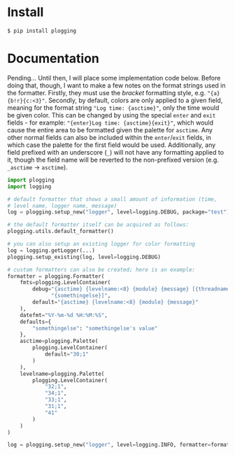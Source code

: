 # Install
`$ pip install plogging`

# Documentation
Pending... Until then, I will place some implementation code below. Before doing that, though, I
want to make a few notes on the format strings used in the formatter. Firstly, they must use the
*bracket* formatting style, e.g. `"{a}{b!r}{c:<3}"`. Secondly, by default, colors are only applied
to a given field, meaning for the format string `"Log time: {asctime}"`, only the time would be
given color. This can be changed by using the special `enter` and `exit` fields - for example:
`"{enter}Log time: {asctime}{exit}"`, which would cause the entire area to be formatted given the
palette for `asctime`. Any other normal fields can also be included within the `enter`/`exit`
fields, in which case the palette for the first field would be used. Additionally, any field
prefixed with an underscore (`_`) will not have any formatting applied to it, though the field name
will be reverted to the non-prefixed version (e.g. `_asctime` -> `asctime`).

```py
import plogging
import logging

# default formatter that shows a small amount of information (time,
# level name, logger name, message)
log = plogging.setup_new("logger", level=logging.DEBUG, package="test")

# the default formatter itself can be acquired as follows:
plogging.utils.default_formatter()

# you can also setup an existing logger for color formatting
log = logging.getLogger(...)
plogging.setup_existing(log, level=logging.DEBUG)

# custom formatters can also be created; here is an example:
formatter = plogging.Formatter(
    fmts=plogging.LevelContainer(
        debug="{asctime} {levelname:<8} {module} {message} [{threadname}, {processname}, "
              "{somethingelse}]",
        default="{asctime} {levelname:<8} {module} {message}"
    ),
    datefmt="%Y-%m-%d %H:%M:%S",
    defaults={
        "somethingelse": "somethingelse's value"
    },
    asctime=plogging.Palette(
        plogging.LevelContainer(
            default="30;1"
        )
    ),
    levelname=plogging.Palette(
        plogging.LevelContainer(
            "32;1",
            "34;1",
            "33;1",
            "31;1",
            "41"
        )
    )
)

log = plogging.setup_new("logger", level=logging.INFO, formatter=formatter)

```



